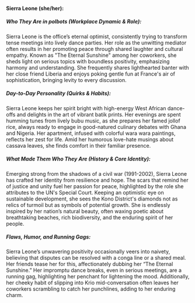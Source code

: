 #### Sierra Leone (she/her):  

##### Who They Are in *polbots* (Workplace Dynamic & Role):  
Sierra Leone is the office’s eternal optimist, consistently trying to transform tense meetings into lively dance parties. Her role as the unwitting mediator often results in her promoting peace through shared laughter and cultural empathy. Known as "The Eternal Sunshine" among her coworkers, she sheds light on serious topics with boundless positivity, emphasizing harmony and understanding. She frequently shares lighthearted banter with her close friend Liberia and enjoys poking gentle fun at France's air of sophistication, bringing levity to every discussion.

##### Day-to-Day Personality (Quirks & Habits):  
Sierra Leone keeps her spirit bright with high-energy West African dance-offs and delights in the art of vibrant batik prints. Her evenings are spent humming tunes from lively bubu music, as she prepares her famed jollof rice, always ready to engage in good-natured culinary debates with Ghana and Nigeria. Her apartment, infused with colorful wara wara paintings, reflects her zest for life. Amid her humorous love-hate musings about cassava leaves, she finds comfort in their familiar presence.

##### What Made Them Who They Are (History & Core Identity):  
Emerging strong from the shadows of a civil war (1991-2002), Sierra Leone has crafted her identity from resilience and hope. The scars that remind her of justice and unity fuel her passion for peace, highlighted by the role she attributes to the UN's Special Court. Keeping an optimistic eye on sustainable development, she sees the Kono District's diamonds not as relics of turmoil but as symbols of potential growth. She is endlessly inspired by her nation’s natural beauty, often waxing poetic about breathtaking beaches, rich biodiversity, and the enduring spirit of her people.

##### Flaws, Humor, and Running Gags:  
Sierra Leone’s unwavering positivity occasionally veers into naivety, believing that disputes can be resolved with a conga line or a shared meal. Her friends tease her for this, affectionately dubbing her “The Eternal Sunshine.” Her impromptu dance breaks, even in serious meetings, are a running gag, highlighting her penchant for lightening the mood. Additionally, her cheeky habit of slipping into Krio mid-conversation often leaves her coworkers scrambling to catch her punchlines, adding to her enduring charm.